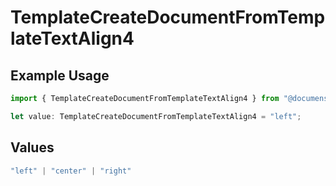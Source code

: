 # TemplateCreateDocumentFromTemplateTextAlign4

## Example Usage

```typescript
import { TemplateCreateDocumentFromTemplateTextAlign4 } from "@documenso/sdk-typescript/models/operations";

let value: TemplateCreateDocumentFromTemplateTextAlign4 = "left";
```

## Values

```typescript
"left" | "center" | "right"
```